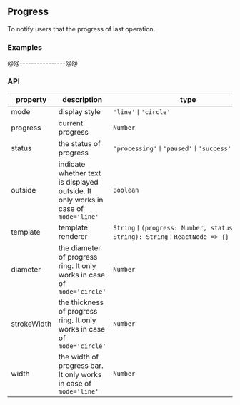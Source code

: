 ## Progress
To notify users that the progress of last operation.
### Examples
@@----------------@@
### API
property | description | type | default
-----|------| ---- | ---
mode | display style | ```'line'丨'circle'``` | ```'line'```
progress | current progress | ```Number``` | ```0```
status | the status of progress | ```'processing'丨'paused'丨'success'丨'error'```| ```'processing'```
outside | indicate whether text is displayed outside. It only works in case of ```mode='line'``` | ```Boolean``` | ```false```
template | template renderer | ```String丨(progress: Number, status: String): String丨ReactNode => {}``` | -
diameter | the diameter of progress ring. It only works in case of ```mode='circle'``` | ```Number``` | ```120```
strokeWidth | the thickness of progress ring. It only works in case of ```mode='circle'``` | ```Number``` | ```6```
width | the width of progress bar. It only works in case of ```mode='line'``` | ```Number``` | -